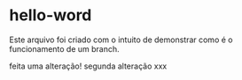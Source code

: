 # hello-word

Este arquivo foi criado com o intuito de demonstrar como é o funcionamento de um branch.

feita uma alteração!
segunda alteração xxx

